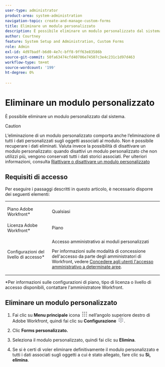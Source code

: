 ```yaml
---
user-type: administrator
product-area: system-administration
navigation-topic: create-and-manage-custom-forms
title: Eliminare un modulo personalizzato
description: È possibile eliminare un modulo personalizzato dal sistema.
author: Courtney
feature: System Setup and Administration, Custom Forms
role: Admin
exl-id: 4d97badf-b6d0-4e7c-bff8-9ff63e83586b
source-git-commit: 50fa63474cfd40706e74507c3e4c231c1d97d463
workflow-type: tm+mt
source-wordcount: '199'
ht-degree: 0%

---
```


# Eliminare un modulo personalizzato

È possibile eliminare un modulo personalizzato dal sistema.

>[!CAUTION]
>
>L’eliminazione di un modulo personalizzato comporta anche l’eliminazione di tutti i dati personalizzati sugli oggetti associati al modulo. Non è possibile recuperare i dati eliminati. Valuta invece la possibilità di disattivare un modulo personalizzato: quando disattivi un modulo personalizzato che non utilizzi più, vengono conservati tutti i dati storici associati. Per ulteriori informazioni, consulta [Riattivare o disattivare un modulo personalizzato](/help/quicksilver/administration-and-setup/customize-workfront/create-manage-custom-forms/form-designer/manage-a-form/activate-deactivate-form.md)

## Requisiti di accesso

Per eseguire i passaggi descritti in questo articolo, è necessario disporre dei seguenti elementi:

<table style="table-layout:auto"> 
 <col> 
 <col> 
 <tbody> 
  <tr data-mc-conditions=""> 
   <td role="rowheader"> <p>Piano Adobe Workfront*</p> </td> 
   <td>Qualsiasi</td> 
  </tr> 
  <tr> 
   <td role="rowheader">Licenza Adobe Workfront*</td> 
   <td>Piano</td> 
  </tr> 
  <tr data-mc-conditions=""> 
   <td role="rowheader">Configurazioni del livello di accesso*</td> 
   <td> <p>Accesso amministrativo ai moduli personalizzati</p> <p>Per informazioni sulle modalità di concessione dell'accesso da parte degli amministratori di Workfront, vedere <a href="../../../administration-and-setup/add-users/configure-and-grant-access/grant-users-admin-access-certain-areas.md" class="MCXref xref">Concedere agli utenti l'accesso amministrativo a determinate aree</a>.</p> </td> 
  </tr>  
 </tbody> 
</table>

&#42;Per informazioni sulle configurazioni di piano, tipo di licenza o livello di accesso disponibili, contattare l&#39;amministratore Workfront.

## Eliminare un modulo personalizzato

1. Fai clic su **Menu principale** icona ![](assets/main-menu-icon.png) nell’angolo superiore destro di Adobe Workfront, quindi fai clic su **Configurazione** ![](assets/gear-icon-settings.png).

1. Clic **Forms personalizzato.**
1. Seleziona il modulo personalizzato, quindi fai clic su **Elimina**.
1. Se si è certi di voler eliminare definitivamente il modulo personalizzato e tutti i dati associati sugli oggetti a cui è stato allegato, fare clic su **Sì, elimina**.